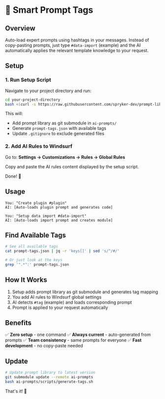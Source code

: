 # 🚀 Smart Prompt Tags

## Overview
Auto-load expert prompts using hashtags in your messages. Instead of copy-pasting prompts, just type `#data-import` (example) and the AI automatically applies the relevant template knowledge to your request.

## Setup

### 1. Run Setup Script
Navigate to your project directory and run:
```bash
cd your-project-directory
bash <(curl -s https://raw.githubusercontent.com/spryker-dev/prompt-library/main/scripts/setup-project.sh)
```

This will:
- Add prompt library as git submodule in `ai-prompts/`
- Generate `prompt-tags.json` with available tags
- Update `.gitignore` to exclude generated files

### 2. Add AI Rules to Windsurf
Go to: **Settings → Customizations → Rules → Global Rules**

Copy and paste the AI rules content displayed by the setup script.

Done! 🎯

## Usage

```
You: "Create plugin #plugin"
AI: [Auto-loads plugin prompt and generates code]

You: "Setup data import #data-import"
AI: [Auto-loads import prompt and creates module]
```

## Find Available Tags

```bash
# See all available tags
cat prompt-tags.json | jq -r 'keys[]' | sed 's/^/#/'

# Or just look at the keys
grep '".*":' prompt-tags.json
```

## How It Works

1. Setup adds prompt library as git submodule and generates tag mapping
2. You add AI rules to Windsurf global settings
3. AI detects `#tag` (example) and loads corresponding prompt
4. Prompt is applied to your request automatically

## Benefits

✅ **Zero setup** - one command
✅ **Always current** - auto-generated from prompts
✅ **Team consistency** - same prompts for everyone
✅ **Fast development** - no copy-paste needed

## Update

```bash
# Update prompt library to latest version
git submodule update --remote ai-prompts
bash ai-prompts/scripts/generate-tags.sh
```

That's it! 🎯
